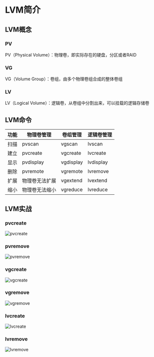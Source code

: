# LVM简介

## LVM概念

### PV

PV（Physical Volume）：物理卷，即实际存在的硬盘，分区或者RAID

### VG

VG（Volume Group）：卷组，由多个物理卷组合成的整体卷组

### LV

LV（Logical Volume）：逻辑卷，从卷组中分割出来，可以挂载的逻辑存储卷

## LVM命令

| 功能 | 物理卷管理     | 卷组管理  | 逻辑卷管理 |
| ---- | -------------- | --------- | ---------- |
| 扫描 | pvscan         | vgscan    | lvscan     |
| 建立 | pvcreate       | vgcreate  | lvcreate   |
| 显示 | pvdisplay      | vgdisplay | lvdisplay  |
| 删除 | pvremote       | vgremote  | lvremove   |
| 扩展 | 物理卷无法扩展 | vgextend  | lvextend   |
| 缩小 | 物理卷无法缩小 | vgreduce  | lvreduce   |

## LVM实战

### pvcreate

![pvcreate](/assets/img/blog_preview/2024-03-09-LVM/pvcreate.png)

### pvremove

![pvremove](/assets/img/blog_preview/2024-03-09-LVM/pvremove.png)

### vgcreate

![vgcreate](/assets/img/blog_preview/2024-03-09-LVM/vgcreate.png)

### vgremove

![vgremove](/assets/img/blog_preview/2024-03-09-LVM/vgremove.png)

### lvcreate

![lvcreate](/assets/img/blog_preview/2024-03-09-LVM/lvcreate.png)

### lvremove

![lvremove](/assets/img/blog_preview/2024-03-09-LVM/lvremove.png)
